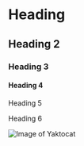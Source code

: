 # Heading

## Heading 2
### Heading 3
#### Heading 4
Heading 5

Heading 6


![Image of Yaktocat](https://octodex.github.com/images/yaktocat.png)
